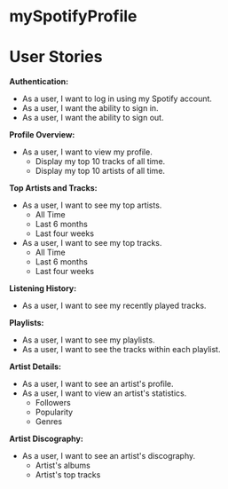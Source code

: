# mySpotifyProfile

# User Stories

**Authentication:**

- As a user, I want to log in using my Spotify account.
- As a user, I want the ability to sign in.
- As a user, I want the ability to sign out.

**Profile Overview:**

- As a user, I want to view my profile.
  - Display my top 10 tracks of all time.
  - Display my top 10 artists of all time.

**Top Artists and Tracks:**

- As a user, I want to see my top artists.
  - All Time
  - Last 6 months
  - Last four weeks
- As a user, I want to see my top tracks.
  - All Time
  - Last 6 months
  - Last four weeks

**Listening History:**

- As a user, I want to see my recently played tracks.

**Playlists:**

- As a user, I want to see my playlists.
- As a user, I want to see the tracks within each playlist.

**Artist Details:**

- As a user, I want to see an artist's profile.
- As a user, I want to view an artist's statistics.
  - Followers
  - Popularity
  - Genres

**Artist Discography:**

- As a user, I want to see an artist's discography.
  - Artist's albums
  - Artist's top tracks
